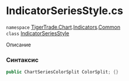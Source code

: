 
# IndicatorSeriesStyle.cs
`namespace` [TigerTrade.Chart](../../../../../TigerTrade.Chart.md).[Indicators](../../../../../TigerTrade.Chart/Indicators.md).[Common](../../../../../TigerTrade.Chart/Indicators/Common.md)  
    `class` [IndicatorSeriesStyle](../../IndicatorSeriesStyle.cs.md)

Описание

### Синтаксис
```csharp
public ChartSeriesColorSplit ColorSplit; {}
```
